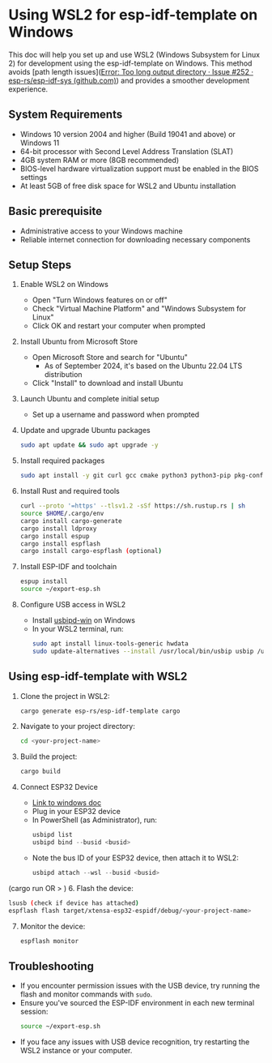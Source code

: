 # Using WSL2 for esp-idf-template on Windows

This doc will help you set up and use WSL2 (Windows Subsystem for Linux 2) for development using the esp-idf-template on Windows. 
This method avoids [path length issues]([Error: Too long output directory · Issue #252 · esp-rs/esp-idf-sys (github.com)](https://github.com/esp-rs/esp-idf-sys/issues/252)) and provides a smoother development experience.

## System Requirements

- Windows 10 version 2004 and higher (Build 19041 and above) or Windows 11
- 64-bit processor with Second Level Address Translation (SLAT)
- 4GB system RAM or more (8GB recommended)
- BIOS-level hardware virtualization support must be enabled in the BIOS settings
- At least 5GB of free disk space for WSL2 and Ubuntu installation

## Basic prerequisite

- Administrative access to your Windows machine
- Reliable internet connection for downloading necessary components

## Setup Steps

1. Enable WSL2 on Windows
   - Open "Turn Windows features on or off"
   - Check "Virtual Machine Platform" and "Windows Subsystem for Linux"
   - Click OK and restart your computer when prompted

2. Install Ubuntu from Microsoft Store
   - Open Microsoft Store and search for "Ubuntu"
	   - As of September 2024, it's based on the Ubuntu 22.04 LTS distribution
   - Click "Install" to download and install Ubuntu

3. Launch Ubuntu and complete initial setup
   - Set up a username and password when prompted

4. Update and upgrade Ubuntu packages
   ```bash
   sudo apt update && sudo apt upgrade -y
   ```

5. Install required packages
   ```bash
   sudo apt install -y git curl gcc cmake python3 python3-pip pkg-config clang wget flex bison gperf python3-venv ninja-build ccache libffi-dev dfu-util libusb-1.0-0 libssl-dev libusb-1.0-0 libudev-dev
   ```

6. Install Rust and required tools
   ```bash
   curl --proto '=https' --tlsv1.2 -sSf https://sh.rustup.rs | sh
   source $HOME/.cargo/env
   cargo install cargo-generate 
   cargo install ldproxy
   cargo install espup 
   cargo install espflash 
   cargo install cargo-espflash (optional)
   ```

7. Install ESP-IDF and toolchain
   ```bash
   espup install
   source ~/export-esp.sh
   ```

8. Configure USB access in WSL2
   - Install [usbipd-win](https://github.com/dorssel/usbipd-win/releases) on Windows
   - In your WSL2 terminal, run:
     ```bash
     sudo apt install linux-tools-generic hwdata
     sudo update-alternatives --install /usr/local/bin/usbip usbip /usr/lib/linux-tools/*-generic/usbip 20
     ```

## Using esp-idf-template with WSL2

1. Clone the project in WSL2:
   ```bash
   cargo generate esp-rs/esp-idf-template cargo
   ```

2. Navigate to your project directory:
   ```bash
   cd <your-project-name>
   ```

3. Build the project:
   ```bash
   cargo build
   ```

4. Connect ESP32 Device
   - [Link to windows doc](https://learn.microsoft.com/en-us/windows/wsl/connect-usb)
   - Plug in your ESP32 device
   - In PowerShell (as Administrator), run:
     ```powershell
     usbipd list
     usbipd bind --busid <busid>
     ```
   - Note the bus ID of your ESP32 device, then attach it to WSL2:
     ```powershell
     usbipd attach --wsl --busid <busid>
     ```

(cargo run OR > )
6. Flash the device:
   ```bash
   lsusb (check if device has attached)
   espflash flash target/xtensa-esp32-espidf/debug/<your-project-name>
   ```

7. Monitor the device:
   ```bash
   espflash monitor
   ```

## Troubleshooting

- If you encounter permission issues with the USB device, try running the flash and monitor commands with `sudo`.
- Ensure you've sourced the ESP-IDF environment in each new terminal session:
  ```bash
  source ~/export-esp.sh
  ```
- If you face any issues with USB device recognition, try restarting the WSL2 instance or your computer.
